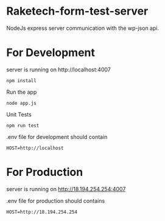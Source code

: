 # Raketech-form-test-server

NodeJs express server communication with the wp-json api.

# For Development

server is running on http://localhost:4007

```
npm install
```
Run the app
```
node app.js
```

Unit Tests
```
npm run test
```

.env file for development should contain
``` 
HOST=http://localhost
```

# For Production 

server is running on http://18.194.254.254:4007 

.env file for production should contains
```
HOST=http://18.194.254.254
```
